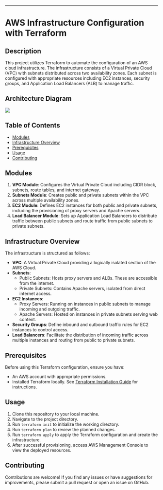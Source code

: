 ---

# AWS Infrastructure Configuration with Terraform

## Description
This project utilizes Terraform to automate the configuration of an AWS cloud infrastructure. The infrastructure consists of a Virtual Private Cloud (VPC) with subnets distributed across two availability zones. Each subnet is configured with appropriate resources including EC2 instances, security groups, and Application Load Balancers (ALB) to manage traffic.

## Architecture Diagram
![](https://viewer.diagrams.net/?tags=%7B%7D&highlight=0000ff&edit=_blank&layers=1&nav=1#G1VPBOGwURUrOXC4qQMoD35QvKGQce1eG8)

## Table of Contents
- [Modules](#modules)
- [Infrastructure Overview](#infrastructure-overview)
- [Prerequisites](#prerequisites)
- [Usage](#usage)
- [Contributing](#contributing)


## Modules
1. **VPC Module**: Configures the Virtual Private Cloud including CIDR block, subnets, route tables, and internet gateway.
2. **Subnets Module**: Creates public and private subnets within the VPC across multiple availability zones.
3. **EC2 Module**: Defines EC2 instances for both public and private subnets, including the provisioning of proxy servers and Apache servers.
4. **Load Balancer Module**: Sets up Application Load Balancers to distribute traffic between public subnets and route traffic from public subnets to private subnets.

## Infrastructure Overview
The infrastructure is structured as follows:

- **VPC**: A Virtual Private Cloud providing a logically isolated section of the AWS Cloud.
- **Subnets**:
  - Public Subnets: Hosts proxy servers and ALBs. These are accessible from the internet.
  - Private Subnets: Contains Apache servers, isolated from direct internet access.
- **EC2 Instances**:
  - Proxy Servers: Running on instances in public subnets to manage incoming and outgoing traffic.
  - Apache Servers: Hosted on instances in private subnets serving web content.
- **Security Groups**: Define inbound and outbound traffic rules for EC2 instances to control access.
- **Load Balancers**: Facilitate the distribution of incoming traffic across multiple instances and routing from public to private subnets.

## Prerequisites
Before using this Terraform configuration, ensure you have:
- An AWS account with appropriate permissions.
- Installed Terraform locally. See [Terraform Installation Guide](https://learn.hashicorp.com/tutorials/terraform/install-cli) for instructions.

## Usage
1. Clone this repository to your local machine.
2. Navigate to the project directory.
3. Run `terraform init` to initialize the working directory.
4. Run `terraform plan` to review the planned changes.
5. Run `terraform apply` to apply the Terraform configuration and create the infrastructure.
6. After successful provisioning, access AWS Management Console to view the deployed resources.

## Contributing
Contributions are welcome! If you find any issues or have suggestions for improvements, please submit a pull request or open an issue on GitHub.
